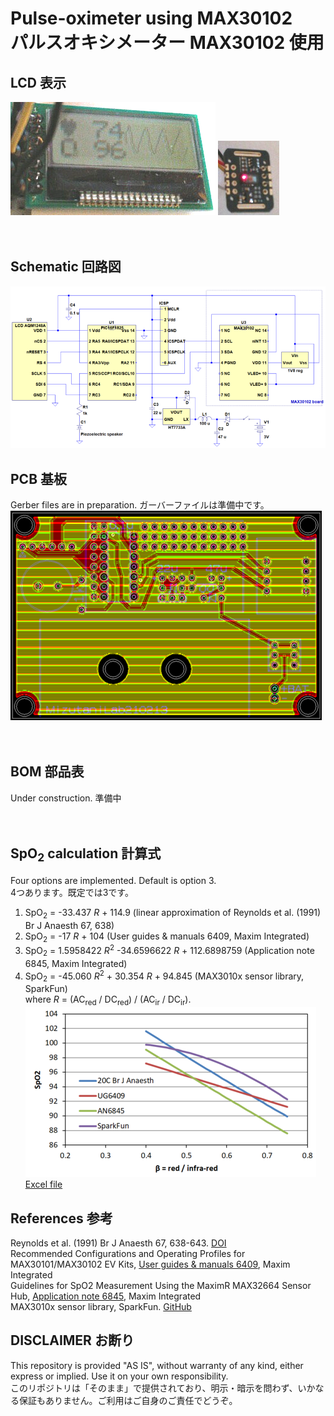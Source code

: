 # Pulse-oximeter using MAX30102 <BR>パルスオキシメーター MAX30102 使用

## LCD 表示
<IMG alt=LCD src="img/lcd01.png"> <IMG alt=MAX30102 src="img/max30102.png">
<BR><BR><BR>

## Schematic 回路図
<IMG alt=schematic src="img/schematic.png">
<BR>

## PCB 基板
Gerber files are in preparation. ガーバーファイルは準備中です。<BR>
<IMG alt=schematic src="img/pcb.png">
<BR><BR><BR>

## BOM 部品表
Under construction. 準備中
<BR><BR><BR>

## SpO<sub>2</sub> calculation 計算式
Four options are implemented. Default is option 3.<BR>
4つあります。既定では3です。<BR>
  1. SpO<sub>2</sub> = -33.437 <i>R</i> + 114.9 (linear approximation of Reynolds et al. (1991) Br J Anaesth 67, 638)<BR>
  2. SpO<sub>2</sub> = -17 <i>R</i> + 104 (User guides & manuals 6409, Maxim Integrated)<BR>
  3. SpO<sub>2</sub> = 1.5958422 <i>R</i><sup>2</sup> -34.6596622 <i>R</i> + 112.6898759 (Application note 6845, Maxim Integrated)<BR>
  4. SpO<sub>2</sub> = -45.060 <i>R</i><sup>2</sup> + 30.354 <i>R</i> + 94.845 (MAX3010x sensor library, SparkFun)<BR>
where <i>R</i> = (AC<sub>red</sub> / DC<sub>red</sub>) / (AC<sub>ir</sub> / DC<sub>ir</sub>).<BR>
<IMG alt=spo2models src="img/spo2plot.png"><BR>
<a href="spo2models.xlsx">Excel file</A><BR>

## References 参考
Reynolds et al. (1991) Br J Anaesth 67, 638-643. <a href="https://doi.org/10.1093/bja/67.5.638">DOI</A><BR>
Recommended Configurations and Operating Profiles for MAX30101/MAX30102 EV Kits, <a href="https://www.maximintegrated.com/en/design/technical-documents/userguides-and-manuals/6/6409.html">User guides & manuals 6409</a>, Maxim Integrated<BR>
Guidelines for SpO2 Measurement Using the MaximR MAX32664 Sensor Hub, <a href="https://www.maximintegrated.com/en/design/technical-documents/app-notes/6/6845.html">Application note 6845</a>, Maxim Integrated<BR>
MAX3010x sensor library, SparkFun. <a href="https://github.com/sparkfun/SparkFun_MAX3010x_Sensor_Library">GitHub</a><BR>

## DISCLAIMER お断り
This repository is provided "AS IS", without warranty of any kind, either express or implied. Use it on your own responsibility.<BR>
このリポジトリは「そのまま」で提供されており、明示・暗示を問わず、いかなる保証もありません。ご利用はご自身のご責任でどうぞ。
